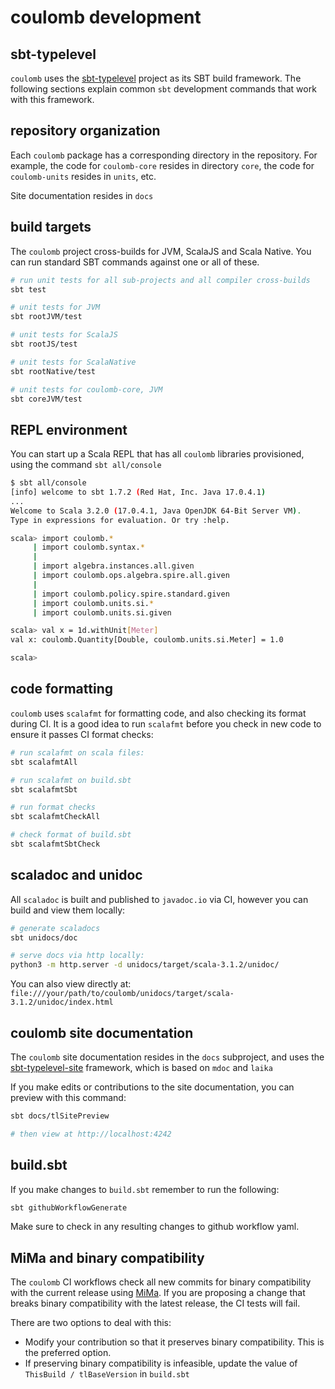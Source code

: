 # coulomb development

## sbt-typelevel

`coulomb` uses the
[sbt-typelevel](https://typelevel.org/sbt-typelevel/)
project as its SBT build framework.
The following sections explain common `sbt` development commands that work with this framework.

## repository organization

Each `coulomb` package has a corresponding directory in the repository.
For example, the code for `coulomb-core` resides in directory `core`,
the code for `coulomb-units` resides in `units`, etc.

Site documentation resides in `docs`

## build targets

The `coulomb` project cross-builds for JVM, ScalaJS and Scala Native.
You can run standard SBT commands against one or all of these.

```sh
# run unit tests for all sub-projects and all compiler cross-builds
sbt test

# unit tests for JVM
sbt rootJVM/test

# unit tests for ScalaJS
sbt rootJS/test

# unit tests for ScalaNative
sbt rootNative/test

# unit tests for coulomb-core, JVM
sbt coreJVM/test
```

## REPL environment

You can start up a Scala REPL that has all `coulomb` libraries provisioned,
using the command `sbt all/console`

```sh
$ sbt all/console
[info] welcome to sbt 1.7.2 (Red Hat, Inc. Java 17.0.4.1)
...
Welcome to Scala 3.2.0 (17.0.4.1, Java OpenJDK 64-Bit Server VM).
Type in expressions for evaluation. Or try :help.

scala> import coulomb.*
     | import coulomb.syntax.*
     |
     | import algebra.instances.all.given
     | import coulomb.ops.algebra.spire.all.given
     |
     | import coulomb.policy.spire.standard.given
     | import coulomb.units.si.*
     | import coulomb.units.si.given

scala> val x = 1d.withUnit[Meter]
val x: coulomb.Quantity[Double, coulomb.units.si.Meter] = 1.0

scala>
```

## code formatting

`coulomb` uses `scalafmt` for formatting code, and also checking its format during CI.
It is a good idea to run `scalafmt` before you check in new code to ensure it passes CI format checks:

```sh
# run scalafmt on scala files:
sbt scalafmtAll

# run scalafmt on build.sbt
sbt scalafmtSbt

# run format checks
sbt scalafmtCheckAll

# check format of build.sbt
sbt scalafmtSbtCheck
```

## scaladoc and unidoc

All `scaladoc` is built and published to `javadoc.io` via CI,
however you can build and view them locally:

```sh
# generate scaladocs
sbt unidocs/doc

# serve docs via http locally:
python3 -m http.server -d unidocs/target/scala-3.1.2/unidoc/
```

You can also view directly at:
`file:///your/path/to/coulomb/unidocs/target/scala-3.1.2/unidoc/index.html`

## coulomb site documentation

The `coulomb` site documentation resides in the `docs` subproject,
and uses the
[sbt-typelevel-site](https://typelevel.org/sbt-typelevel/site.html)
framework, which is based on `mdoc` and `laika`

If you make edits or contributions to the site documentation,
you can preview with this command:

```sh
sbt docs/tlSitePreview

# then view at http://localhost:4242
```

## build.sbt

If you make changes to `build.sbt` remember to run the following:

```sh
sbt githubWorkflowGenerate
```

Make sure to check in any resulting changes to github workflow yaml.

## MiMa and binary compatibility

The `coulomb` CI workflows check all new commits for binary compatibility with the current release using
[MiMa](https://github.com/lightbend/mima).
If you are proposing a change that breaks binary compatibility with the latest release, the CI tests will fail.

There are two options to deal with this:

- Modify your contribution so that it preserves binary compatibility. This is the preferred option.
- If preserving binary compatibility is infeasible, update the value of `ThisBuild / tlBaseVersion` in `build.sbt`

